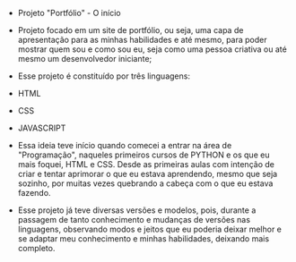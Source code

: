 - Projeto "Portfólio" - O início

- Projeto focado em um site de portfólio, ou seja, uma capa de apresentação
para as minhas habilidades e até mesmo, para poder mostrar quem sou e como
sou eu, seja como uma pessoa criativa ou até mesmo um desenvolvedor iniciante;

- Esse projeto é constituído por três linguagens:
- HTML
- CSS
- JAVASCRIPT

- Essa ideia teve início quando comecei a entrar na área de "Programação", naqueles
primeiros cursos de PYTHON e os que eu mais foquei, HTML e CSS. Desde as primeiras
aulas com intenção de criar e tentar aprimorar o que eu estava aprendendo, mesmo que
seja sozinho, por muitas vezes quebrando a cabeça com o que eu estava fazendo.

- Esse projeto já teve diversas versões e modelos, pois, durante a passagem de tanto
conhecimento e mudanças de versões nas linguagens, observando modos e jeitos que eu
poderia deixar melhor e se adaptar meu conhecimento e minhas habilidades, deixando
mais completo.
